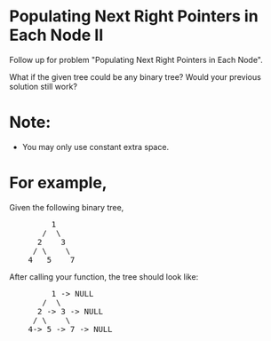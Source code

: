 # Populating Next Right Pointers in Each Node II 
Follow up for problem "Populating Next Right Pointers in Each Node".

What if the given tree could be any binary tree? Would your previous solution still work?

# Note:
* You may only use constant extra space.
 
# For example,
Given the following binary tree,
<pre>
         1
       /  \
      2    3
     / \    \
    4   5    7
</pre>
After calling your function, the tree should look like:
<pre>
         1 -> NULL
       /  \
      2 -> 3 -> NULL
     / \    \
    4-> 5 -> 7 -> NULL
</pre>
